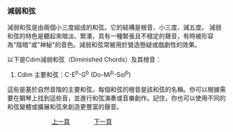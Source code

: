 ﻿---
keywords: 吳老師鋼琴教學 - 減弱和弦
---
<h3>減弱和弦</h3>
減弱和弦是由兩個小三度組成的和弦。它的結構是根音、小三度、減五度。
減弱和弦的特色是聽起來暗淡、緊湊，具有一種緊張且不穩定的聲音，有時被形容為"陰暗"或"神秘"的音色。減弱和弦常被用於營造懸疑或戲劇性的效果。

以下是Cdim減弱和弦（Diminished Chords）及其根音：
1. Cdim 主要和弦：C-E<sup>b</sup>-G<sup>b</sup> (Do-Mi<sup>b</sup>-Sol<sup>b</sup>)


這些是基於自然音階的主要和弦，每個和弦的根音是該和弦的名稱。你可以根據需要在鋼琴上找到這些音，並進行和弦演奏或音樂創作。記住，你也可以使用不同的和弦變體或擴展和弦來創造更豐富的聲音。

&nbsp;&nbsp;&nbsp;&nbsp;&nbsp;&nbsp;&nbsp;&nbsp;&nbsp;&nbsp;&nbsp;&nbsp;
&nbsp;&nbsp;&nbsp;&nbsp;&nbsp;&nbsp;&nbsp;&nbsp;&nbsp;&nbsp;&nbsp;&nbsp;
[上一頁](AugChords)
&nbsp;&nbsp;&nbsp;&nbsp;&nbsp;&nbsp;&nbsp;&nbsp;&nbsp;&nbsp;&nbsp;&nbsp;
[下一頁](Beginner)

<!-- Google tag (gtag.js) -->
<script async src="https://www.googletagmanager.com/gtag/js?id=G-SK366WCHW3"></script>
<script>
  window.dataLayer = window.dataLayer || [];
  function gtag(){dataLayer.push(arguments);}
  gtag('js', new Date());

  gtag('config', 'G-SK366WCHW3');
</script>